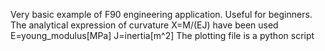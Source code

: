 Very basic example of F90 engineering application. Useful for beginners.
The analytical expression of curvature X=M/(EJ) have been used       E=young_modulus[MPa] J=inertia[m^2]
The plotting file is a python script
